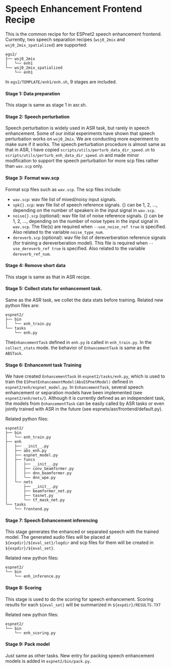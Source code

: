 # Speech Enhancement Frontend Recipe

This is the common recipe for for ESPnet2 speech enhancement frontend. Currently, two speech separation recipes (`wsj0_2mix` and `wsj0_2mix_spatialized`) are supported:
```
egs2/
├── wsj0_2mix
│   └── enh1
└── wsj0_2mix_spatialized
    └── enh1
```
In `egs2/TEMPLATE/enh1/enh.sh`, 9 stages are included.

#### Stage 1: Data preparation
This stage is same as stage 1 in asr.sh.

#### Stage 2: Speech perturbation
Speech perturbation is widely used in ASR task, but rarely in speech enhancement. Some of our initial experiments have shown that speech perturbation works on `wsj0_2mix`. We are conducting more experiment to make sure if it works.
The speech perturbation procedure is almost same as that in ASR, I have copied `scripts/utils/perturb_data_dir_speed.sh` to `scripts/utils/perturb_enh_data_dir_speed.sh` and made minor modification to support the speech perturbation for more scp files rather than `wav.scp` only.

#### Stage 3: Format wav.scp
Format scp files such as `wav.scp`. The scp files include:
  + `wav.scp`: wav file list of mixed/noisy input signals.
  + `spk{}.scp`: wav file list of speech reference signals. {} can be 1, 2, ..., depending on the number of speakers in the input signal in `wav.scp`.
  + `noise{}.scp` (optional): wav file list of noise reference signals. {} can be 1, 2, ..., depending on the number of noise types in the input signal in `wav.scp`. The file(s) are required when `--use_noise_ref true` is specified. Also related to the variable `noise_type_num`.
  + `dereverb.scp` (optional): wav file list of dereverberation reference signals (for training a dereverberation model). This file is required when `--use_dereverb_ref true` is specified. Also related to the variable `dereverb_ref_num`.

#### Stage 4: Remove short data
This stage is same as that in ASR recipe.

#### Stage 5: Collect stats for enhancement task.
Same as the ASR task, we collet the data stats before training. Related new python files are:
```
espnet2/
├── bin
│   └── enh_train.py
└── tasks
    └── enh.py
```
The`EnhancementTask` defined in `enh.py` is called in `enh_train.py`. In the `collect_stats` mode. the behavior of `EnhancementTask` is same as the `ABSTask`.

#### Stage 6: Enhancemnt task Training
We have created `EnhancementTask` in `espnet2/tasks/enh.py`, which is used to train the `ESPnetEnhancementModel(AbsESPnetModel)` defined in `espnet2/enh/espnet_model.py`. 
In `EnhancementTask`, several speech enhancement or separation models have been implemented (see `espnet2/enh/nets/`). Although it is currently defined as an independent task, the models from `EnhancementTask` can be easily called by ASR tasks or even jointly trained with ASR in the future (see espnets/asr/frontend/default.py).

Related python files:
```
espnet2/
├── bin
│   └── enh_train.py
├── enh
│   ├── __init__.py
│   ├── abs_enh.py
│   ├── espnet_model.py
│   ├── funcs
│   │   ├── __init__.py
│   │   ├── conv_beamformer.py
│   │   ├── dnn_beamformer.py
│   │   └── dnn_wpe.py
│   └── nets
│       ├── __init__.py
│       ├── beamformer_net.py
│       ├── tasnet.py
│       └── tf_mask_net.py
└── tasks
    └── frontend.py
```

#### Stage 7: Speech Enhancement inferencing
This stage generates the enhanced or separated speech with the trained model. The generated audio files will be placed at `${expdir}/${eval_set}/logdir` and scp files for them will be created in `${expdir}/${eval_set}`.

Related new python files:
```
espnet2/
└── bin
    └── enh_inference.py
```

#### Stage 8: Scoring

This stage is used to do the scoring for speech enhancement. Scoring results for each `${eval_set}` will be summarized in `${expdir}/RESULTS.TXT`

Related new python files:

```
espnet2/
└── bin
    └── enh_scoring.py
```

#### Stage 9: Pack model

Just same as other tasks. New entry for packing speech enhancement models is added in `espnet2/bin/pack.py`.